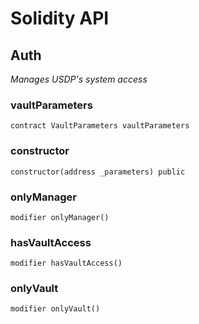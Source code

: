 # Solidity API

## Auth

_Manages USDP's system access_

### vaultParameters

```solidity
contract VaultParameters vaultParameters
```

### constructor

```solidity
constructor(address _parameters) public
```

### onlyManager

```solidity
modifier onlyManager()
```

### hasVaultAccess

```solidity
modifier hasVaultAccess()
```

### onlyVault

```solidity
modifier onlyVault()
```

